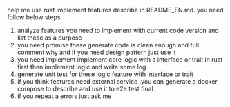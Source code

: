 help me use rust implement features describe in README_EN.md.
you need follow below steps
1. analyze features you need to implement with current code version and list these as a purpose
2. you need promise these generate code is clean enough and full comment why and if you need design pattern just use it
3. you need implement implement core logic with a interface or trait in rust first then implement logic and write some log
4. generate unit test for these logic feature with interface or trait
5. if you think features need external service .you can generate a docker compose to describe and use it to e2e test final
6. if you repeat a errors just ask me 